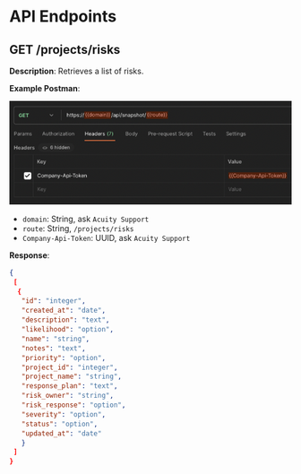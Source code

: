 # API Endpoints

## GET /projects/risks

**Description**: Retrieves a list of risks.

**Example Postman**:

![Alt text](image.png)

- `domain`: String, ask `Acuity Support`
- `route`: String, `/projects/risks`
- `Company-Api-Token`: UUID, ask `Acuity Support`

**Response**:

```json
{
 [
  {
   "id": "integer",
   "created_at": "date",
   "description": "text",
   "likelihood": "option",
   "name": "string",
   "notes": "text",
   "priority": "option",
   "project_id": "integer",
   "project_name": "string",
   "response_plan": "text",
   "risk_owner": "string",
   "risk_response": "option",
   "severity": "option",
   "status": "option",
   "updated_at": "date"
   }
 ]
}
